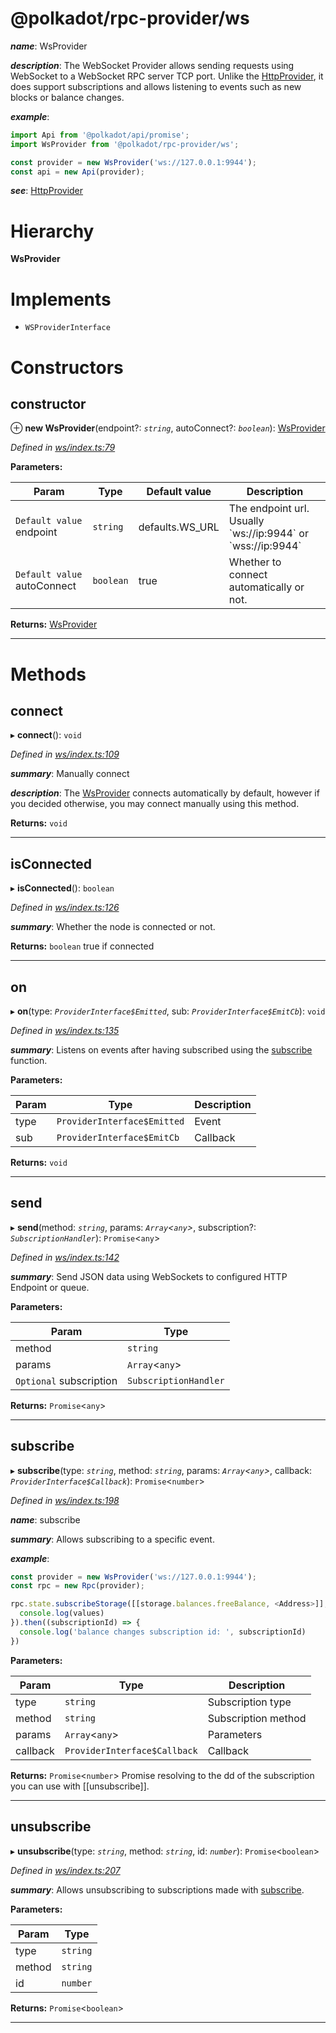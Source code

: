 

@polkadot/rpc-provider/ws
=========================
*__name__*: WsProvider

*__description__*: The WebSocket Provider allows sending requests using WebSocket to a WebSocket RPC server TCP port. Unlike the [HttpProvider](_http_index_.httpprovider.md), it does support subscriptions and allows listening to events such as new blocks or balance changes.

*__example__*:   
```javascript
import Api from '@polkadot/api/promise';
import WsProvider from '@polkadot/rpc-provider/ws';

const provider = new WsProvider('ws://127.0.0.1:9944');
const api = new Api(provider);
```

*__see__*: [HttpProvider](_http_index_.httpprovider.md)

# Hierarchy

**WsProvider**

# Implements

* `WSProviderInterface`

# Constructors

<a id="constructor"></a>

##  constructor

⊕ **new WsProvider**(endpoint?: *`string`*, autoConnect?: *`boolean`*): [WsProvider](_ws_index_.wsprovider.md)

*Defined in [ws/index.ts:79](https://github.com/polkadot-js/api/blob/97b0301/packages/rpc-provider/src/ws/index.ts#L79)*

**Parameters:**

| Param | Type | Default value | Description |
| ------ | ------ | ------ | ------ |
| `Default value` endpoint | `string` |  defaults.WS_URL |  The endpoint url. Usually \`ws://ip:9944\` or \`wss://ip:9944\` |
| `Default value` autoConnect | `boolean` | true |  Whether to connect automatically or not. |

**Returns:** [WsProvider](_ws_index_.wsprovider.md)

___

# Methods

<a id="connect"></a>

##  connect

▸ **connect**(): `void`

*Defined in [ws/index.ts:109](https://github.com/polkadot-js/api/blob/97b0301/packages/rpc-provider/src/ws/index.ts#L109)*

*__summary__*: Manually connect

*__description__*: The [WsProvider](_ws_index_.wsprovider.md) connects automatically by default, however if you decided otherwise, you may connect manually using this method.

**Returns:** `void`

___
<a id="isconnected"></a>

##  isConnected

▸ **isConnected**(): `boolean`

*Defined in [ws/index.ts:126](https://github.com/polkadot-js/api/blob/97b0301/packages/rpc-provider/src/ws/index.ts#L126)*

*__summary__*: Whether the node is connected or not.

**Returns:** `boolean`
true if connected

___
<a id="on"></a>

##  on

▸ **on**(type: *`ProviderInterface$Emitted`*, sub: *`ProviderInterface$EmitCb`*): `void`

*Defined in [ws/index.ts:135](https://github.com/polkadot-js/api/blob/97b0301/packages/rpc-provider/src/ws/index.ts#L135)*

*__summary__*: Listens on events after having subscribed using the [subscribe](_ws_index_.wsprovider.md#subscribe) function.

**Parameters:**

| Param | Type | Description |
| ------ | ------ | ------ |
| type | `ProviderInterface$Emitted` |  Event |
| sub | `ProviderInterface$EmitCb` |  Callback |

**Returns:** `void`

___
<a id="send"></a>

##  send

▸ **send**(method: *`string`*, params: *`Array`<`any`>*, subscription?: *`SubscriptionHandler`*): `Promise`<`any`>

*Defined in [ws/index.ts:142](https://github.com/polkadot-js/api/blob/97b0301/packages/rpc-provider/src/ws/index.ts#L142)*

*__summary__*: Send JSON data using WebSockets to configured HTTP Endpoint or queue.

**Parameters:**

| Param | Type |
| ------ | ------ |
| method | `string` |
| params | `Array`<`any`> |
| `Optional` subscription | `SubscriptionHandler` |

**Returns:** `Promise`<`any`>

___
<a id="subscribe"></a>

##  subscribe

▸ **subscribe**(type: *`string`*, method: *`string`*, params: *`Array`<`any`>*, callback: *`ProviderInterface$Callback`*): `Promise`<`number`>

*Defined in [ws/index.ts:198](https://github.com/polkadot-js/api/blob/97b0301/packages/rpc-provider/src/ws/index.ts#L198)*

*__name__*: subscribe

*__summary__*: Allows subscribing to a specific event.

*__example__*:   
```javascript
const provider = new WsProvider('ws://127.0.0.1:9944');
const rpc = new Rpc(provider);

rpc.state.subscribeStorage([[storage.balances.freeBalance, <Address>]], (_, values) => {
  console.log(values)
}).then((subscriptionId) => {
  console.log('balance changes subscription id: ', subscriptionId)
})
```

**Parameters:**

| Param | Type | Description |
| ------ | ------ | ------ |
| type | `string` |  Subscription type |
| method | `string` |  Subscription method |
| params | `Array`<`any`> |  Parameters |
| callback | `ProviderInterface$Callback` |  Callback |

**Returns:** `Promise`<`number`>
Promise resolving to the dd of the subscription you can use with [[unsubscribe]].

___
<a id="unsubscribe"></a>

##  unsubscribe

▸ **unsubscribe**(type: *`string`*, method: *`string`*, id: *`number`*): `Promise`<`boolean`>

*Defined in [ws/index.ts:207](https://github.com/polkadot-js/api/blob/97b0301/packages/rpc-provider/src/ws/index.ts#L207)*

*__summary__*: Allows unsubscribing to subscriptions made with [subscribe](_ws_index_.wsprovider.md#subscribe).

**Parameters:**

| Param | Type |
| ------ | ------ |
| type | `string` |
| method | `string` |
| id | `number` |

**Returns:** `Promise`<`boolean`>

___

